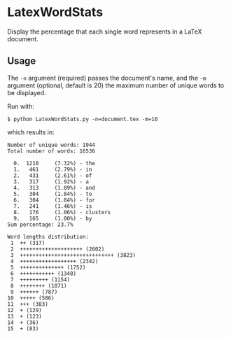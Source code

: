 # LatexWordStats
Display the percentage that each single word represents in a LaTeX document.


## Usage

The `-n` argument (required) passes the document's name, and the `-m` argument (optional, default is 20) the maximum number of unique words to be displayed.

Run with:

`$ python LatexWordStats.py -n=document.tex -m=10`

which results in:

```
Number of unique words: 1944
Total number of words: 16536

  0.  1210     (7.32%) - the
  1.   461     (2.79%) - in
  2.   431     (2.61%) - of
  3.   317     (1.92%) - a
  4.   313     (1.89%) - and
  5.   304     (1.84%) - to
  6.   304     (1.84%) - for
  7.   241     (1.46%) - is
  8.   176     (1.06%) - clusters
  9.   165     (1.00%) - by
Sum percentage: 23.7%

Word lengths distribution:
 1  ++ (317)
 2  ++++++++++++++++++++ (2602)
 3  ++++++++++++++++++++++++++++++ (3823)
 4  ++++++++++++++++++ (2342)
 5  ++++++++++++++ (1752)
 6  +++++++++++ (1348)
 7  +++++++++ (1154)
 8  ++++++++ (1071)
 9  ++++++ (787)
10  +++++ (586)
11  +++ (383)
12  + (129)
13  + (123)
14  + (36)
15  + (83)
```
